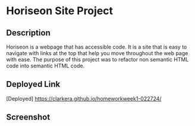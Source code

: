 # Horiseon Site Project

## Description

Horiseon is a webpage that has accessible code. It is a site that is easy to navigate with links at the top that help you move throughout the web page with ease. The purpose of this project was to refactor non semantic HTML code into semantic HTML code. 


## Deployed Link

[Deployed] https://clarkera.github.io/homeworkweek1-022724/

## Screenshot

